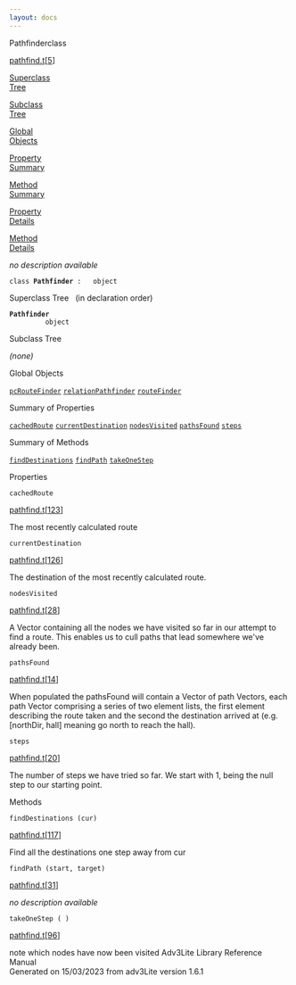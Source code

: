```yaml
---
layout: docs
---
```

<span class="title">Pathfinder</span><span class="type">class</span>

[pathfind.t](../file/pathfind.t.html)\[[5](../source/pathfind.t.html#5)\]

[Superclass  
Tree](#_SuperClassTree_)

[Subclass  
Tree](#_SubClassTree_)

[Global  
Objects](#_ObjectSummary_)

[Property  
Summary](#_PropSummary_)

[Method  
Summary](#_MethodSummary_)

[Property  
Details](#_Properties_)

[Method  
Details](#_Methods_)



*no description available*

`class `**`Pathfinder`**` :   object`



<span id="_SuperClassTree_"></span>



<span class="hdln">Superclass Tree</span>   (in declaration order)



**`Pathfinder`**  
`         object`  
<span id="_SubClassTree_"></span>



<span class="hdln">Subclass Tree</span>  



*(none)* <span id="_ObjectSummary_"></span>



<span class="hdln">Global Objects</span>  



[`pcRouteFinder`](../object/pcRouteFinder.html) [`relationPathfinder`](../object/relationPathfinder.html) [`routeFinder`](../object/routeFinder.html)
<span id="_PropSummary_"></span>



<span class="hdln">Summary of Properties</span>  



[`cachedRoute`](#cachedRoute) [`currentDestination`](#currentDestination) [`nodesVisited`](#nodesVisited) [`pathsFound`](#pathsFound) [`steps`](#steps)

<span id="_MethodSummary_"></span>



<span class="hdln">Summary of Methods</span>  



[`findDestinations`](#findDestinations) [`findPath`](#findPath) [`takeOneStep`](#takeOneStep)

<span id="_Properties_"></span>



<span class="hdln">Properties</span>  



<span id="cachedRoute"></span>

`cachedRoute`

[pathfind.t](../file/pathfind.t.html)\[[123](../source/pathfind.t.html#123)\]



The most recently calculated route



<span id="currentDestination"></span>

`currentDestination`

[pathfind.t](../file/pathfind.t.html)\[[126](../source/pathfind.t.html#126)\]



The destination of the most recently calculated route.



<span id="nodesVisited"></span>

`nodesVisited`

[pathfind.t](../file/pathfind.t.html)\[[28](../source/pathfind.t.html#28)\]



A Vector containing all the nodes we have visited so far in our attempt
to find a route. This enables us to cull paths that lead somewhere we've
already been.



<span id="pathsFound"></span>

`pathsFound`

[pathfind.t](../file/pathfind.t.html)\[[14](../source/pathfind.t.html#14)\]



When populated the pathsFound will contain a Vector of path Vectors,
each path Vector comprising a series of two element lists, the first
element describing the route taken and the second the destination
arrived at (e.g. \[northDir, hall\] meaning go north to reach the hall).



<span id="steps"></span>

`steps`

[pathfind.t](../file/pathfind.t.html)\[[20](../source/pathfind.t.html#20)\]



The number of steps we have tried so far. We start with 1, being the
null step to our starting point.



<span id="_Methods_"></span>



<span class="hdln">Methods</span>  



<span id="findDestinations"></span>

`findDestinations (cur)`

[pathfind.t](../file/pathfind.t.html)\[[117](../source/pathfind.t.html#117)\]



Find all the destinations one step away from cur



<span id="findPath"></span>

`findPath (start, target)`

[pathfind.t](../file/pathfind.t.html)\[[31](../source/pathfind.t.html#31)\]



*no description available*



<span id="takeOneStep"></span>

`takeOneStep ( )`

[pathfind.t](../file/pathfind.t.html)\[[96](../source/pathfind.t.html#96)\]



note which nodes have now been visited
Adv3Lite Library Reference Manual  
Generated on 15/03/2023 from adv3Lite version 1.6.1


